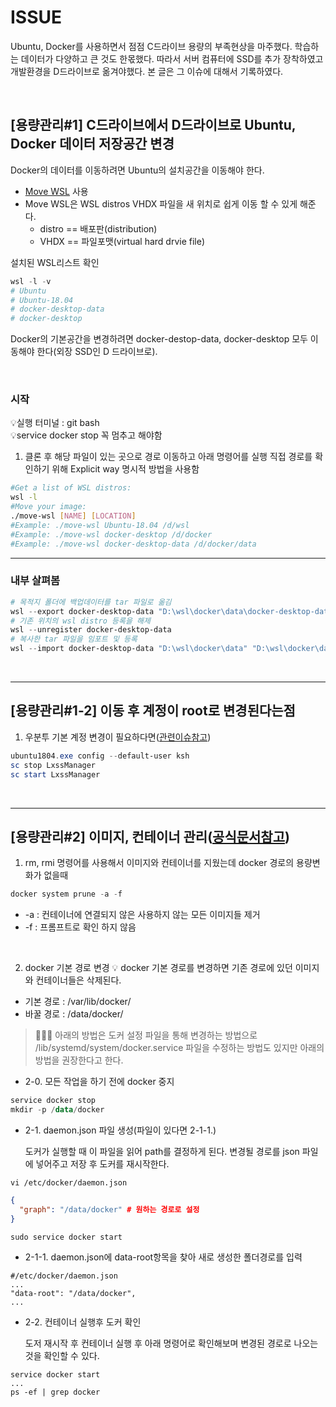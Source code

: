 # ISSUE
Ubuntu, Docker를 사용하면서 점점 C드라이브 용량의 부족현상을 마주했다. 학습하는 데이터가 다양하고 큰 것도 한몫했다. 따라서 서버 컴퓨터에 SSD를 추가 장착하였고 개발환경을 D드라이브로 옮겨야했다. 본 글은 그 이슈에 대해서 기록하였다.

<br>

## [용량관리#1] C드라이브에서 D드라이브로 Ubuntu, Docker 데이터 저장공간 변경
Docker의 데이터를 이동하려면 Ubuntu의 설치공간을 이동해야 한다.
- [Move WSL](https://github.com/pxlrbt/move-wsl) 사용
- Move WSL은 WSL distros VHDX 파일을 새 위치로 쉽게 이동 할 수 있게 해준다.
    - distro == 배포판(distribution)
    - VHDX == 파일포맷(virtual hard drvie file)

설치된 WSL리스트 확인
```powershell
wsl -l -v
# Ubuntu
# Ubuntu-18.04
# docker-desktop-data
# docker-desktop
```
Docker의 기본공간을 변경하려면 docker-destop-data, docker-desktop 모두 이동해야 한다(외장 SSD인 D 드라이브로).

<br>

### 시작
💡실행 터미널 : git bash <br>
💡service docker stop 꼭 멈추고 해야함

1. 클론 후 해당 파일이 있는 곳으로 경로 이동하고 아래 명령어를 실행
직접 경로를 확인하기 위해 Explicit way 명시적 방법을 사용함
```bash
#Get a list of WSL distros: 
wsl -l
#Move your image: 
./move-wsl [NAME] [LOCATION]
#Example: ./move-wsl Ubuntu-18.04 /d/wsl
#Example: ./move-wsl docker-desktop /d/docker
#Example: ./move-wsl docker-desktop-data /d/docker/data
```

---

### 내부 살펴봄
```powershell
# 목적지 폴더에 백업데이터를 tar 파일로 옮김
wsl --export docker-desktop-data "D:\wsl\docker\data\docker-desktop-data.tar"
# 기존 위치의 wsl distro 등록을 해제
wsl --unregister docker-desktop-data
# 복사한 tar 파일을 임포트 및 등록
wsl --import docker-desktop-data "D:\wsl\docker\data" "D:\wsl\docker\data\docker-desktop-data.tar" --version 2
```

<br>

---

## [용량관리#1-2] 이동 후 계정이 root로 변경된다는점 
1. 우분투 기본 계정 변경이 필요하다면([관련이슈참고](https://askubuntu.com/questions/816732/how-to-change-default-user-in-wsl-ubuntu-bash-on-windows-10))
```powershell
ubuntu1804.exe config --default-user ksh
sc stop LxssManager
sc start LxssManager
```

<br>

---

## [용량관리#2] 이미지, 컨테이너 관리([공식문서참고](https://docs.docker.com/engine/reference/commandline/system_prune/#description))
1. rm, rmi 명령어를 사용해서 이미지와 컨테이너를 지웠는데 docker 경로의 용량변화가 없을때
```powershell ubuntu
docker system prune -a -f
```
- -a : 컨테이너에 연결되지 않은 사용하지 않는 모든 이미지들 제거
- -f : 프롬프트로 확인 하지 않음

<br>

2. docker 기본 경로 변경
💡 docker 기본 경로를 변경하면 기존 경로에 있던 이미지와 컨테이너들은 삭제된다.
- 기본 경로 : /var/lib/docker/
- 바꿀 경로 : /data/docker/

> 🙋🏻‍♂️ 아래의 방법은 도커 설정 파일을 통해 변경하는 방법으로 /lib/systemd/system/docker.service 파일을 수정하는 방법도 있지만 아래의 방법을 권장한다고 한다.

- 2-0. 모든 작업을 하기 전에 docker 중지
```powershell ububtu
service docker stop
mkdir -p /data/docker
```

- 2-1. daemon.json 파일 생성(파일이 있다면 2-1-1.)

    도커가 실행할 때 이 파일을 읽어 path를 결정하게 된다. 
    변경될 경로를 json 파일에 넣어주고 저장 후 도커를 재시작한다.
```
vi /etc/docker/daemon.json
```
```json
{
  "graph": "/data/docker" # 원하는 경로로 설정
}
```
```
sudo service docker start
```

- 2-1-1. daemon.json에 data-root항목을 찾아 새로 생성한 폴더경로를 입력
```
#/etc/docker/daemon.json
...
"data-root": "/data/docker",
...
```

- 2-2. 컨테이너 실행후 도커 확인

    도저 재시작 후 컨테이너 실행 후
    아래 명령어로 확인해보며 변경된 경로로 나오는 것을 확인할 수 있다.
```
service docker start
...
ps -ef | grep docker
```
